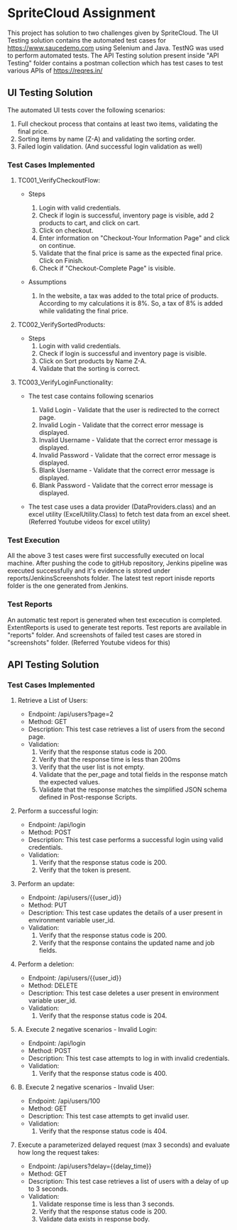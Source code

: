 # SpriteCloud Assignment

This project has solution to two challenges given by SpriteCloud. The UI Testing solution contains the automated test cases for https://www.saucedemo.com using Selenium and Java. TestNG was used to perform automated tests. The API Testing solution present inside "API Testing" folder contains a postman collection which has test cases to test various APIs of https://reqres.in/

## UI Testing Solution

The automated UI tests cover the following scenarios:
 1. Full checkout process that contains at least two items, validating the final price.
 2. Sorting items by name (Z-A) and validating the sorting order.
 3. Failed login validation. (And successful login validation as well)

### Test Cases Implemented

1. TC001_VerifyCheckoutFlow:

   - Steps
       1. Login with valid credentials.
       2. Check if login is successful, inventory page is visible, add 2 products to cart, and click on cart.
       3. Click on checkout.
       4. Enter information on "Checkout-Your Information Page" and click on continue.
       5. Validate that the final price is same as the expected final price. Click on Finish.
       6. Check if "Checkout-Complete Page" is visible.

 
   - Assumptions
       1. In the website, a tax was added to the total price of products. According to my calculations it is 8%. So, a tax of 8% is added while validating the final price.


2. TC002_VerifySortedProducts:
   
   - Steps
       1. Login with valid credentials.
       2. Check if login is successful and inventory page is visible.
       3. Click on Sort products by Name Z-A.
       4. Validate that the sorting is correct.


 3. TC003_VerifyLoginFunctionality:

    - The test case contains following scenarios
         1. Valid Login - Validate that the user is redirected to the correct page.
         2. Invalid Login - Validate that the correct error message is displayed.
         3. Invalid Username - Validate that the correct error message is displayed.
         4. Invalid Password - Validate that the correct error message is displayed.
         5. Blank Username - Validate that the correct error message is displayed.
         6. Blank Password - Validate that the correct error message is displayed.
     
    - The test case uses a data provider (DataProviders.class) and an excel utility (ExcelUtility.Class) to fetch test data from an excel sheet. (Referred Youtube videos for excel utility)
   
### Test Execution

All the above 3 test cases were first successfully executed on local machine. After pushing the code to gitHub repository, Jenkins pipeline was executed successfully and it's evidence is stored under reports/JenkinsScreenshots folder. The latest test report inisde reports folder is the one generated from Jenkins.

### Test Reports

An automatic test report is generated when test excecution is completed. ExtentReports is used to generate test reports. Test reports are available in "reports" folder. And screenshots of failed test cases are stored in "screenshots" folder. (Referred Youtube videos for this)


## API Testing Solution

### Test Cases Implemented

1. Retrieve a List of Users:

   - Endpoint: /api/users?page=2
   - Method: GET
   - Description: This test case retrieves a list of users from the second page.
   - Validation:
     1. Verify that the response status code is 200.
     2. Verify that the response time is less than 200ms
     3. Verify that the user list is not empty.
     4. Validate that the per_page and total fields in the response match the expected values.
     5. Validate that the response matches the simplified JSON schema defined in Post-response Scripts.

2. Perform a successful login:

   - Endpoint: /api/login
   - Method: POST
   - Description: This test case performs a successful login using valid credentials.
   - Validation:
     1. Verify that the response status code is 200.
     2. Verify that the token is present.

3. Perform an update:

   - Endpoint: /api/users/{{user_id}}
   - Method: PUT
   - Description: This test case updates the details of a user present in environment variable user_id.
   - Validation:
     1. Verify that the response status code is 200.
     2. Verify that the response contains the updated name and job fields.

4. Perform a deletion:

   - Endpoint: /api/users/{{user_id}}
   - Method: DELETE
   - Description: This test case deletes a user present in environment variable user_id.
   - Validation:
     1. Verify that the response status code is 204.

5. A. Execute 2 negative scenarios - Invalid Login:

   - Endpoint: /api/login
   - Method: POST
   - Description: This test case attempts to log in with invalid credentials.
   - Validation:
     1. Verify that the response status code is 400.

5. B. Execute 2 negative scenarios - Invalid User:

   - Endpoint: /api/users/100
   - Method: GET
   - Description: This test case attempts to get invalid user.
   - Validation:
     1. Verify that the response status code is 404.

6. Execute a parameterized delayed request (max 3 seconds) and evaluate how long the request takes:

   - Endpoint: /api/users?delay={{delay_time}}
   - Method: GET
   - Description: This test case retrieves a list of users with a delay of up to 3 seconds.
   - Validation:
     1. Validate response time is less than 3 seconds.
     2. Verify that the response status code is 200.
     3. Validate data exists in response body.
